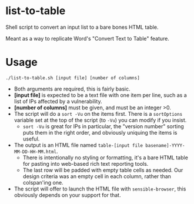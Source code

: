 # list-to-table
Shell script to convert an input list to a bare bones HTML table.

Meant as a way to replicate Word's "Convert Text to Table" feature.

# Usage

```
./list-to-table.sh [input file] [number of columns]
```
* Both arguments are required, this is fairly basic.
* **[input file]** is expected to be a text file with one item per line, such as a list of IPs affected by a vulnerability.
* **[number of columns]** must be given, and must be an integer >0.
* The script will do a `sort -Vu` on the items first. There is a `sortOptions` variable set at the top of the script (to `-Vu`) you can modify if you insist.
  - `sort -Vu` is great for IPs in particular, the "version number" sorting puts them in the right order, and obviously uniquing the items is useful.
* The output is an HTML file named `table-[input file basename]-YYYY-MM-DD-HH-MM.html`.
  - There is intentionally no styling or formatting, it's a bare HTML table for pasting into web-based rich text reporting tools.
  - The last row will be padded with empty table cells as needed. Our design criteria was an empty cell in each column, rather than colspan'ing one.
* The script will offer to launch the HTML file with `sensible-browser`, this obviously depends on your support for that.
